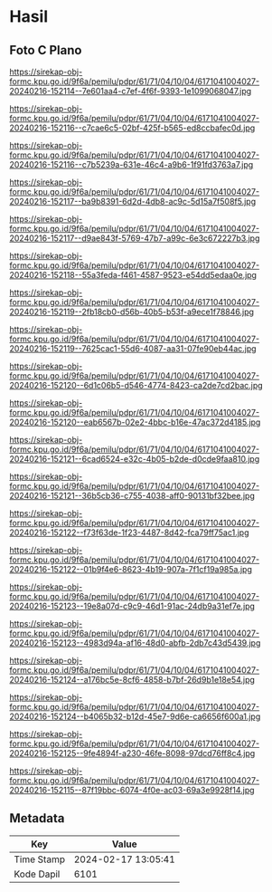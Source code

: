 # Hasil

## Foto C Plano

https://sirekap-obj-formc.kpu.go.id/9f6a/pemilu/pdpr/61/71/04/10/04/6171041004027-20240216-152114--7e601aa4-c7ef-4f6f-9393-1e1099068047.jpg

https://sirekap-obj-formc.kpu.go.id/9f6a/pemilu/pdpr/61/71/04/10/04/6171041004027-20240216-152116--c7cae6c5-02bf-425f-b565-ed8ccbafec0d.jpg

https://sirekap-obj-formc.kpu.go.id/9f6a/pemilu/pdpr/61/71/04/10/04/6171041004027-20240216-152116--c7b5239a-631e-46c4-a9b6-1f91fd3763a7.jpg

https://sirekap-obj-formc.kpu.go.id/9f6a/pemilu/pdpr/61/71/04/10/04/6171041004027-20240216-152117--ba9b8391-6d2d-4db8-ac9c-5d15a7f508f5.jpg

https://sirekap-obj-formc.kpu.go.id/9f6a/pemilu/pdpr/61/71/04/10/04/6171041004027-20240216-152117--d9ae843f-5769-47b7-a99c-6e3c672227b3.jpg

https://sirekap-obj-formc.kpu.go.id/9f6a/pemilu/pdpr/61/71/04/10/04/6171041004027-20240216-152118--55a3feda-f461-4587-9523-e54dd5edaa0e.jpg

https://sirekap-obj-formc.kpu.go.id/9f6a/pemilu/pdpr/61/71/04/10/04/6171041004027-20240216-152119--2fb18cb0-d56b-40b5-b53f-a9ece1f78846.jpg

https://sirekap-obj-formc.kpu.go.id/9f6a/pemilu/pdpr/61/71/04/10/04/6171041004027-20240216-152119--7625cac1-55d6-4087-aa31-07fe90eb44ac.jpg

https://sirekap-obj-formc.kpu.go.id/9f6a/pemilu/pdpr/61/71/04/10/04/6171041004027-20240216-152120--6d1c06b5-d546-4774-8423-ca2de7cd2bac.jpg

https://sirekap-obj-formc.kpu.go.id/9f6a/pemilu/pdpr/61/71/04/10/04/6171041004027-20240216-152120--eab6567b-02e2-4bbc-b16e-47ac372d4185.jpg

https://sirekap-obj-formc.kpu.go.id/9f6a/pemilu/pdpr/61/71/04/10/04/6171041004027-20240216-152121--6cad6524-e32c-4b05-b2de-d0cde9faa810.jpg

https://sirekap-obj-formc.kpu.go.id/9f6a/pemilu/pdpr/61/71/04/10/04/6171041004027-20240216-152121--36b5cb36-c755-4038-aff0-90131bf32bee.jpg

https://sirekap-obj-formc.kpu.go.id/9f6a/pemilu/pdpr/61/71/04/10/04/6171041004027-20240216-152122--f73f63de-1f23-4487-8d42-fca79ff75ac1.jpg

https://sirekap-obj-formc.kpu.go.id/9f6a/pemilu/pdpr/61/71/04/10/04/6171041004027-20240216-152122--01b9f4e6-8623-4b19-907a-7f1cf19a985a.jpg

https://sirekap-obj-formc.kpu.go.id/9f6a/pemilu/pdpr/61/71/04/10/04/6171041004027-20240216-152123--19e8a07d-c9c9-46d1-91ac-24db9a31ef7e.jpg

https://sirekap-obj-formc.kpu.go.id/9f6a/pemilu/pdpr/61/71/04/10/04/6171041004027-20240216-152123--4983d94a-af16-48d0-abfb-2db7c43d5439.jpg

https://sirekap-obj-formc.kpu.go.id/9f6a/pemilu/pdpr/61/71/04/10/04/6171041004027-20240216-152124--a176bc5e-8cf6-4858-b7bf-26d9b1e18e54.jpg

https://sirekap-obj-formc.kpu.go.id/9f6a/pemilu/pdpr/61/71/04/10/04/6171041004027-20240216-152124--b4065b32-b12d-45e7-9d6e-ca6656f600a1.jpg

https://sirekap-obj-formc.kpu.go.id/9f6a/pemilu/pdpr/61/71/04/10/04/6171041004027-20240216-152125--9fe4894f-a230-46fe-8098-97dcd76ff8c4.jpg

https://sirekap-obj-formc.kpu.go.id/9f6a/pemilu/pdpr/61/71/04/10/04/6171041004027-20240216-152115--87f19bbc-6074-4f0e-ac03-69a3e9928f14.jpg


## Metadata

| Key        | Value               |
| ---------- | ------------------- |
| Time Stamp | 2024-02-17 13:05:41 |
| Kode Dapil | 6101                |



